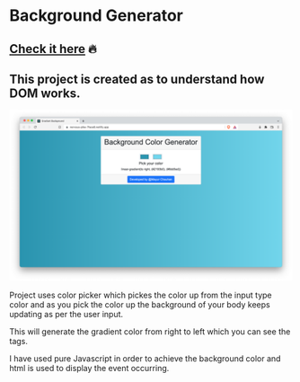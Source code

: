 # Background Generator

## [Check it here]( https://nervous-pike-7face8.netlify.app/) :fire:

## This project is created as to understand how DOM works.

![](https://github.com/mayurchauhan91/Portfolio/blob/master/Image/Project1.png)

Project uses color picker which pickes the color up from the input type color and as you pick the color up the background of your body keeps updating as per the user input.

This will generate the gradient color from right to left which you can see the tags.

I have used pure Javascript in order to achieve the background color and html is used to display the event occurring.


